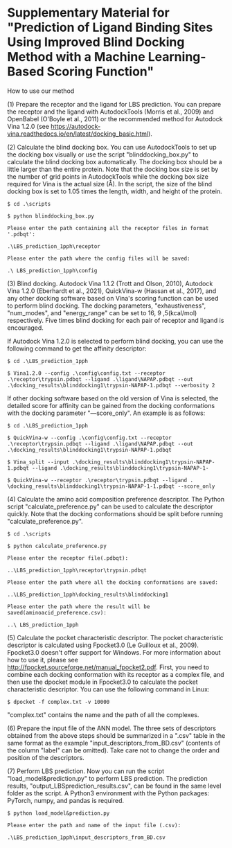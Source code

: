 # Supplementary Material for "Prediction of Ligand Binding Sites Using Improved Blind Docking Method with a Machine Learning-Based Scoring Function"

How to use our method

(1)	Prepare the receptor and the ligand for LBS prediction. You can prepare the receptor and the ligand with AutodockTools (Morris et al., 2009) and OpenBabel (O'Boyle et al., 2011) or the recommended method for Autodock Vina 1.2.0 (see https://autodock-vina.readthedocs.io/en/latest/docking_basic.html).

(2)	Calculate the blind docking box. You can use AutodockTools to set up the docking box visually or use the script "blinddocking_box.py" to calculate the blind docking box automatically. The docking box should be a little larger than the entire protein. Note that the docking box size is set by the number of grid points in AutodockTools while the docking box size required for Vina is the actual size (Å). In the script, the size of the blind docking box is set to 1.05 times the length, width, and height of the protein. 

    $ cd .\scripts

    $ python blinddocking_box.py

    Please enter the path containing all the receptor files in format '.pdbqt':
 
    .\LBS_prediction_1pph\receptor
 
    Please enter the path where the config files will be saved:
 
    .\ LBS_prediction_1pph\config
 
(3)	Blind docking. Autodock Vina 1.1.2 (Trott and Olson, 2010), Autodock Vina 1.2.0 (Eberhardt et al., 2021), QuickVina-w (Hassan et al., 2017), and any other docking software based on Vina's scoring function can be used to perform blind docking. The docking parameters, "exhaustiveness", "num_modes", and "energy_range" can be set to 16, 9 ,5(kcal/mol) respectively. Five times blind docking for each pair of receptor and ligand is encouraged.

If Autodock Vina 1.2.0 is selected to perform blind docking, you can use the following command to get the affinity descriptor:

    $ cd .\LBS_prediction_1pph

    $ Vina1.2.0 --config .\config\config.txt --receptor .\receptor\trypsin.pdbqt --ligand .\ligand\NAPAP.pdbqt --out .\docking_results\blinddocking1\trypsin-NAPAP-1.pdbqt --verbosity 2

If other docking software based on the old version of Vina is selected, the detailed score for affinity can be gained from the docking conformations with the docking parameter "—score_only". An example is as follows:

    $ cd .\LBS_prediction_1pph

    $ QuickVina-w --config .\config\config.txt --receptor .\receptor\trypsin.pdbqt --ligand .\ligand\NAPAP.pdbqt --out .\docking_results\blinddocking1\trypsin-NAPAP-1.pdbqt 

    $ Vina_split --input .\docking_results\blinddocking1\trypsin-NAPAP-1.pdbqt --ligand .\docking_results\blinddocking1\trypsin-NAPAP-1-

    $ QuickVina-w --receptor .\receptor\trypsin.pdbqt --ligand . \docking_results\blinddocking1\trypsin-NAPAP-1-1.pdbqt --score_only

(4)	Calculate the amino acid composition preference descriptor. The Python script "calculate_preference.py" can be used to calculate the descriptor quickly. Note that the docking conformations should be split before running "calculate_preference.py".

    $ cd .\scripts

    $ python calculate_preference.py

    Please enter the receptor file(.pdbqt):
 
    ..\LBS_prediction_1pph\receptor\trypsin.pdbqt
 
    Please enter the path where all the docking conformations are saved:
 
    ..\LBS_prediction_1pph\docking_results\blinddocking1
 
    Please enter the path where the result will be saved(aminoacid_preference.csv):
 
    ..\ LBS_prediction_1pph

(5)	Calculate the pocket characteristic descriptor. The pocket characteristic descriptor is calculated using Fpocket3.0 (Le Guilloux et al., 2009). Fpocket3.0 doesn't offer support for Windows. For more information about how to use it, please see http://fpocket.sourceforge.net/manual_fpocket2.pdf. First, you need to combine each docking conformation with its receptor as a complex file, and then use the dpocket module in Fpocket3.0 to calculate the pocket characteristic descriptor. You can use the following command in Linux:

    $ dpocket -f complex.txt -v 10000

"complex.txt" contains the name and the path of all the complexes.

(6)	Prepare the input file of the ANN model. The three sets of descriptors obtained from the above steps should be summarized in a ".csv" table in the same format as the example "input_descriptors_from_BD.csv" (contents of the column "label" can be omitted). Take care not to change the order and position of the descriptors. 

(7)	Perform LBS prediction. Now you can run the script "load_model&prediction.py" to perform LBS prediction. The prediction results,  "output_LBSprediction_results.csv", can be found in the same level folder as the script. A Python3 environment with the Python packages: PyTorch, numpy, and pandas is required.

    $ python load_model&prediction.py

    Please enter the path and name of the input file (.csv):
 
    .\LBS_prediction_1pph\input_descriptors_from_BD.csv

